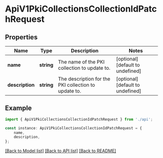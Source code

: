 # ApiV1PkiCollectionsCollectionIdPatchRequest


## Properties

Name | Type | Description | Notes
------------ | ------------- | ------------- | -------------
**name** | **string** | The name of the PKI collection to update to. | [optional] [default to undefined]
**description** | **string** | The description for the PKI collection to update to. | [optional] [default to undefined]

## Example

```typescript
import { ApiV1PkiCollectionsCollectionIdPatchRequest } from './api';

const instance: ApiV1PkiCollectionsCollectionIdPatchRequest = {
    name,
    description,
};
```

[[Back to Model list]](../README.md#documentation-for-models) [[Back to API list]](../README.md#documentation-for-api-endpoints) [[Back to README]](../README.md)
